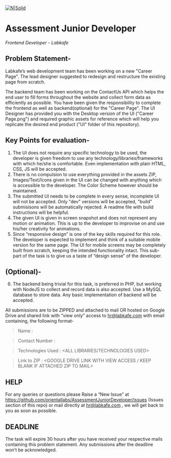 [![N|Solid](https://www.labkafe.com/storage/logo.png)](https://www.labkafe.com)
# Assessment Junior Developer
_Frontend Developer - Labkafe_

## Problem Statement-
Labkafe’s web development team has been working on a new "Career Page". The lead designer suggested to redesign and restructure the existing page from scratch. 

The backend team has been working on the ContactUs API which helps the end user to fill forms throughout the website and collect form data as efficiently as possible. You have been given the responsibility to complete the frontend as well as backend(optional) for the "Career Page". The UI Designer has provided you with the Desktop version of the UI ("Career Page.png") and required graphic assets for reference which will help you replicate the desired end product ("UI" folder of this repository).


## Key Points for evaluation- 
1.	The UI does not require any specific technology to be used, the developer is given freedom to use any technology/libraries/frameworks with which he/she is comfortable. Even implementation with plain HTML, CSS, JS will be accepted.  
2.  There is no compulsion to use everything provided in the assets ZIP, Images/Text/Icons given in the UI can be changed with anything which is accessible to the developer. The Color Scheme however should be maintained. 
3.	The submitted UI needs to be complete in every sense, incomplete UI will not be accepted. Only "dev" versions will be accepted, "build" submisisons will be automatically rejected. A readme file with build instructions will be helpful.
4.	The given UI is given in screen snapshot and does not represent any motion or animation. This is up to the developer to improvise on and use his/her creativity for animations.
5.	 Since “responsive design” is one of the key skills required for this role. The developer is expected to implement and think of a suitable mobile version for the same page. The UI for mobile screens may be completely built from scratch, keeping the intended functionality intact. This sub-part of the task is to give us a taste of “design sense” of the developer.

## (Optional)-
6.	 The backend being trivial for this task, is preferred in PHP, but working with NodeJS to collect and record data is also accepted. Use a MySQL database to store data. Any basic implementation of backend will be accepted. 


All submissions are to be ZIPPED and attached to mail OR hosted on Google Drive and shared link with “view only” access to hr@labkafe.com with email containing, the following format-

> Name  : <YOUR FULL NAME>

> Contact Number : <CONTACT NO.>

> Technologies Used  : <ALL LIBRARIES/TECHNOLOGIES USED>

> Link to ZIP : <GOOGLE DRIVE LINK WITH VIEW ACCESS / KEEP BLANK IF ATTACHED ZIP TO MAIL>
 

## HELP
For any queries or questions please Raise a “New Issue” at https://github.com/orientallabs/AssessmentJuniorDeveloper/issues (Issues section of this repo) or mail directly at hr@labkafe.com , we will get back to you as soon as possible. 

## DEADLINE
The task will expire 30 hours after you have received your respective mails containing this problem statement. Any submissions after the deadline won’t be acknowledged.


